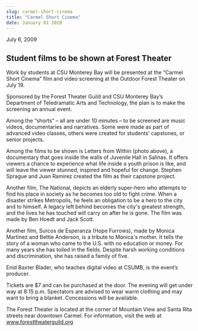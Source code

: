 ```yaml
---
slug: carmel-short-cinema
title: "Carmel Short Cinema"
date: January 01 2020
---
```


  
<p></p>
<p>July 6, 2009</p>
<h2>Student films to be shown at Forest Theater</h2>
<p>
  Work by students at CSU Monterey Bay will be presented at the “Carmel Short
  Cinema” film and video screening at the Outdoor Forest Theater on July 19.
</p>
<p>
  Sponsored by the Forest Theater Guild and CSU Monterey Bay’s Department of
  Teledramatic Arts and Technology, the plan is to make the screening an annual
  event.
</p>
<p>
  Among the “shorts” – all are under 10 minutes – to be screened are music
  videos, documentaries and narratives. Some were made as part of advanced video
  classes, others were created for students’ capstones, or senior projects.
</p>
<p>
  Among the films to be shown is Letters from Within (photo above), a
  documentary that goes inside the walls of Juvenile Hall in Salinas. It offers
  viewers a chance to experience what life inside a youth prison is like, and
  will leave the viewer stunned, inspired and hopeful for change. Stephen
  Sprague and Juan Ramirez created the film as their capstone project.
</p>
<p>
  Another film, The National, depicts an elderly super-hero who attempts to find
  his place in society as he becomes too old to fight crime. When a disaster
  strikes Metropolis, he feels an obligation to be a hero to the city and to
  himself. A legacy left behind becomes the city's greatest strength, and the
  lives he has touched will carry on after he is gone. The film was made by Ben
  Hoedt and Jack Scott.
</p>
<p>
  Another film, Surcos de Esperanza (Hope Furrows), made by Monica Martinez and
  Bettie Anderson, is a tribute to Monica's mother. It tells the story of a
  woman who came to the U.S. with no education or money. For many years she has
  toiled in the fields. Despite harsh working conditions and discrimination, she
  has raised a family of five.
</p>
<p>
  Enid Baxter Blader, who teaches digital video at CSUMB, is the event’s
  producer.
</p>
<p>
  Tickets are $7 and can be purchased at the door. The evening will get under
  way at 8:15 p.m. Spectators are advised to wear warm clothing and may want to
  bring a blanket. Concessions will be available.
</p>
<p>
  The Forest Theater is located at the corner of Mountain View and Santa Rita
  streets near downtown Carmel. For information, visit the web at
  <a href="https://www.foresttheaterguild.org" title="www.foresttheaterguild.org"
    >www.foresttheaterguild.org</a
  >
</p>
<p></p>
 
